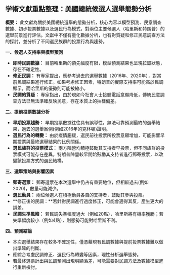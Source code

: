 ## 学術文獻重點整理：美國總統候選人選舉態勢分析

**概要：**
此文獻為關於美國總統選舉的態勢分析，核心內容以模型預測、民意調查數據、初步投票數據以及選民行為模式，對兩位主要候選人（哈里斯和特朗普）的選舉前景進行評估。文獻中不僅有量化數據分析，也有對質疑和修正民意調查方法的探討，並分析了不同選民族群的投票行為與趨勢。

**一、候選人支持率與模型預測**

*   **即時民調數據：** 目前哈里斯的領先幅度有限，模型預測結果也呈現拉鋸狀態，存在不確定性。
*   **修正民調：** 有專家提出，應參考過去的選舉數據（2016年、2020年），對當前民調結果進行修正。如果考慮修正因素，特朗普的實際支持率可能高於民調顯示，而哈里斯的優勢則可能被縮小。
*   **民調的質疑：** 專家指出，由於現如今社會人士接聽電話意願降低，傳統民意調查方法已無法準確反映民意，存在本質上的抽樣偏差。

**二、提前投票數據分析**

*   **早期投票趨勢：** 早期投票數據往往具有誤導性，無法可靠預測最終的選舉結果，過去的選舉案例(例如2016年的克林頓)證明。
*  **選民行為的轉變：** 由於疫情趨緩，選民前往投票所投票意願增加，可能影響早期投票與最終選舉結果的比例關係。
*  **選民族群的投票模式：** 兩方陣營均積極鼓勵其支持者早投票，但不同族群的投票模式可能存在差異。特朗普陣營較早開始鼓勵其支持者進行郵寄投票，以改變該投票方式的選民結構。

**三、選舉策略與影響因素**

*   **郵寄選票：** 郵寄選票在本次選舉中仍占有重要地位，但相較過去(例如2020)，數量可能減少。
*   **選民動員：** 兩位候選人在積極動員各自的支持者，鼓勵其參與投票。
*   **修正後的民調：**若針對民調進行過度修正，可能會適得其反，產生更大的誤差。
*   **民調失準風險：** 若民調失準幅度過大（例如20點），哈里斯將有機率獲勝；若失準幅度較小（例如4點），則態勢可能對哈里斯不利。

**四、預測結論**

*   本次選舉結果存在較多不確定性，僅憑藉現有民調數據與提前投票數據難以做出準確的判斷。
*   應綜合考慮民調修正、選民行為轉變等因素，理性分析選舉態勢。
*   若最終選票計出與民調預測出現明顯落差，可能需要對民調方法及數據模型進行重新檢討。